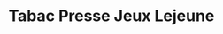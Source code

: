 ---
title: "Tabac Presse Jeux Lejeune"
url: /beziers/tabac-presse-jeux-lejeune/
shop: marchand de journaux
---